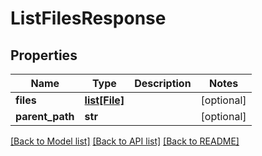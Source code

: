 # ListFilesResponse

## Properties
Name | Type | Description | Notes
------------ | ------------- | ------------- | -------------
**files** | [**list[File]**](File.md) |  | [optional] 
**parent_path** | **str** |  | [optional] 

[[Back to Model list]](../README.md#documentation-for-models) [[Back to API list]](../README.md#documentation-for-api-endpoints) [[Back to README]](../README.md)


